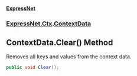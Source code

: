 #### [ExpressNet](ExpressNet.md 'ExpressNet')
### [ExpressNet.Ctx](ExpressNet.Ctx.md 'ExpressNet.Ctx').[ContextData](ExpressNet.Ctx.ContextData.md 'ExpressNet.Ctx.ContextData')

## ContextData.Clear() Method

Removes all keys and values from the context data.

```csharp
public void Clear();
```